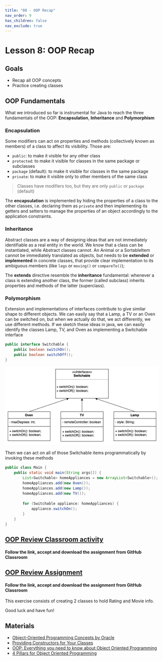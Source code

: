 ```yaml
---
title: "08 - OOP Recap"
nav_order: 9
has_children: false
nav_exclude: true
---
```


# Lesson 8: OOP Recap

## Goals

- Recap all OOP concepts
- Practice creating classes

## OOP Fundamentals
What we introduced so far is instrumental for Java to reach the three fundamentals of the OOP: **Encapsulation**, 
**Inheritance** and **Polymorphism** 

### Encapsulation
Some modifiers can act on properties and methods (collectively known as members) of a class to affect its visibility. 
Those are:

- `public`: to make it visible for any other class
- `protected`: to make it visible for classes in the same package or subclasses 
- `package` (default): to make it visible for classes in the same package
- `private`: to make it visible only to other members of the same class

> Classes have modifiers too, but they are only `public` or `package` (default)

The **encapsulation** is implemented by hiding the properties of a class to the other classes, i.e. declaring them as 
`private` and then implementing its getters and setters to manage the properties of an object accordingly to the
application constraints.

### Inheritance
Abstract classes are a way of designing ideas that are not immediately identifiable as a real entity in the world.
We know that a class can be instantiated, while Abstract classes cannot.
An Animal or a SortableItem cannot be immediately translated as objects, but needs to be **extended** or **implemented**
in concrete classes, that provide clear implementation to its ambiguous members (like `legs` or `moving()` or 
`compareTo()`);

The **extends** directive resemble the **inheritance** fundamental: whenever a class is extending another class, the
former (called subclass) inherits properties and methods of the latter (superclass). 

### Polymorphism
Extension and implementations of interfaces contribute to give similar shape to different objects. We can easily say that
a Lamp, a TV or an Oven can be switched on, but when we actually do that, we act differently, we use different methods.
If we sketch these ideas in java, we can easily identify the classes Lamp, TV, and Oven as implementing a Switchable
interface

```java
public interface Switchable {
    public boolean switchOn();
    public boolean switchOff();
}
```
![Switchable Items](img/homeAppliances.png)

Then we can act on all of those Switchable items programmatically by invoking these methods
```java
public class Main {
    public static void main(String args[]) {
        List<Switchable> homeAppliances = new ArrayList<Switchable>();
        homeAppliances.add(new Oven());
        homeAppliances.add(new Lamp());
        homeAppliances.add(new TV());
        
        for (Switchable appliance: homeAppliances) {
            appliance.switchOn();
        }
    }
}
```


## [OOP Review Classroom activity](https://classroom.github.com/a/ikzsCVEM)

#### Follow the link, accept and download the assignment from GitHub Classroom

## [OOP Review Assignment](https://classroom.github.com/a/i39IlGbD)

#### Follow the link, accept and download the assignment from GitHub Classroom

This exercise consists of creating 2 classes to hold Rating and Movie info.

Good luck and have fun!

## Materials

- [Object-Oriented Programming Concepts by Oracle](https://docs.oracle.com/javase/tutorial/java/concepts/index.html)
- [Providing Constructors for Your Classes](https://docs.oracle.com/javase/tutorial/java/javaOO/constructors.html)
- [OOP: Everything you need to know about Object Oriented Programming](https://medium.com/from-the-scratch/oop-everything-you-need-to-know-about-object-oriented-programming-aee3c18e281b)
- [4 Pillars for Object Oriented Programming](https://www.linkedin.com/pulse/4-pillars-object-oriented-programming-pushkar-kumar/)

